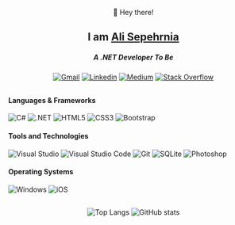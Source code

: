 <div align="center">
  
👋 Hey there!

## I am [Ali Sepehrnia](https://sepehrnia.net)

##### A .NET Developer To Be

[![Gmail](https://img.shields.io/badge/alisepehrnia77@gmail.com-EA4335?style=flat&logo=gmail&logoColor=white)](mailto:alisepehrnia77@gmail.com)
[![Linkedin](https://img.shields.io/badge/Ali_Sepehrnia-0077b5?style=flat&logo=Linkedin&logoColor=white)](https://www.linkedin.com/in/alisepehrnia) 
[![Medium](https://img.shields.io/badge/Ali_Sepehrnia-black?style=flat&logo=Medium&logoColor=white)](https://medium.com/@alisepehrnia)
[![Stack Overflow](https://img.shields.io/badge/Ali_Sepehrnia-F58025?style=flat&logo=stack-overflow&logoColor=white)](https://stackoverflow.com/users/14310464/ali-sepehrnia)
  
</div>

##
  
#### **Languages & Frameworks**

![C#](https://img.shields.io/badge/C%23-239120?style=flat&logo=c-sharp&logoColor=white)
![.NET](https://img.shields.io/badge/.NET-5C2D91?style=flat&logo=.net&logoColor=white)
![HTML5](https://img.shields.io/badge/HTML5-E34F26?style=flat&logo=html5&logoColor=white)
![CSS3](https://img.shields.io/badge/CSS3-1572B6?style=flat&logo=css3&logoColor=white)
![Bootstrap](https://img.shields.io/badge/Bootstrap-563D7C?style=flat&logo=bootstrap&logoColor=white)

#### **Tools and Technologies**
  
![Visual Studio](https://img.shields.io/badge/Visual_Studio-5C2D91?style=flat&logo=visualstudio&logoColor=white)
![Visual Studio Code](https://img.shields.io/badge/Visual_Studio_Code-007ACC?style=flat&logo=Visual-Studio-Code&logoColor=white)
![Git](https://img.shields.io/badge/Git-F05032?style=flat&logo=Git&logoColor=white)
![SQLite](https://img.shields.io/badge/SQLite-07405E?style=flat&logo=sqlite&logoColor=white)
![Photoshop](https://img.shields.io/badge/Phtoshop-31A8FF?style=flat&logo=adobephotoshop&logoColor=white)
  
#### **Operating Systems**
  
![Windows](https://img.shields.io/badge/Windows-0078D6?style=flat&logo=windows&logoColor=white)
![iOS](https://img.shields.io/badge/iOS-black?style=flat&logo=ios&logoColor=white)
  
##

<div align="center">
  
<!--![Top Langs](https://github-readme-stats.vercel.app/api/top-langs/?username=alisepehrnia&hide=javascript,html,css&layout=compact)-->
![Top Langs](https://github-readme-stats.vercel.app/api/top-langs/?username=alisepehrnia&layout=compact&theme=dark)
![GitHub stats](https://github-readme-stats.vercel.app/api?username=alisepehrnia&count_private=true&show_icons=true&theme=dark)
  
</div>
